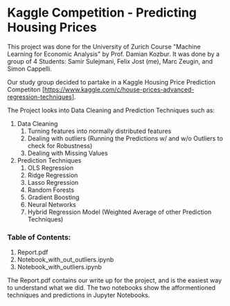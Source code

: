 # Kaggle Competition - Predicting Housing Prices

This project was done for the University of Zurich Course "Machine Learning for Economic Analysis" by Prof. Damian Kozbur. It was done by a group of 4 Students: Samir Sulejmani, Felix Jost (me), Marc Zeugin, and Simon Cappelli.

Our study group decided to partake in a Kaggle Housing Price Prediction Competiton [https://www.kaggle.com/c/house-prices-advanced-regression-techniques].

The Project looks into Data Cleaning and Prediction Techniques such as:

1) Data Cleaning
    1) Turning features into normally distributed features
    2) Dealing with outliers (Running the Predictions w/ and w/o Outliers to check for Robustness)
    3) Dealing with Missing Values
2) Prediction Techniques
    1) OLS Regression
    2) Ridge Regression
    3) Lasso Regression
    4) Random Forests
    5) Gradient Boosting
    6) Neural Networks
    7) Hybrid Regression Model (Weighted Average of other Prediction Techniques) 

### Table of Contents:

1) Report.pdf
2) Notebook_with_out_outliers.ipynb
3) Notebook_with_outliers.ipynb

The Report.pdf contains our write up for the project, and is the easiest way to understand what we did. The two notebooks show the afformentioned techniques and predictions in Jupyter Notebooks.
